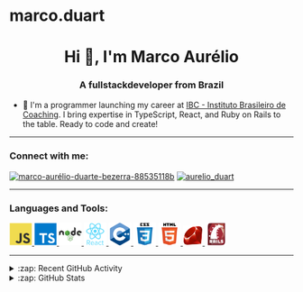 # marco.duart
<h1 align="center">Hi 👋, I'm Marco Aurélio</h1>
<h3 align="center">A fullstackdeveloper from Brazil</h3>

- 🔭 I'm a programmer launching my career at [IBC - Instituto Brasileiro de Coaching](https://github.com/IBCCOACHING-DEV). I bring expertise in TypeScript, React, and Ruby on Rails to the table. Ready to code and create!

---

<h3 align="left">Connect with me:</h3>
<p align="left">
<a href="https://linkedin.com/in/aurelio-duart/" target="blank"><img align="center" src="https://raw.githubusercontent.com/rahuldkjain/github-profile-readme-generator/master/src/images/icons/Social/linked-in-alt.svg" alt="marco-aurélio-duarte-bezerra-88535118b" height="30" width="40" /></a>
<a href="https://instagram.com/aurelio_duart" target="blank"><img align="center" src="https://raw.githubusercontent.com/rahuldkjain/github-profile-readme-generator/master/src/images/icons/Social/instagram.svg" alt="aurelio_duart" height="30" width="40" /></a>
</p>

---

<h3 align="left">Languages and Tools:</h3>
<p align="left"> 
  <a href="https://developer.mozilla.org/en-US/docs/Web/JavaScript" target="_blank" rel="noreferrer"> 
    <img src="https://raw.githubusercontent.com/devicons/devicon/master/icons/javascript/javascript-original.svg" alt="javascript" width="40" height="40"/> 
  </a> 
  <a href="https://www.typescriptlang.org/" target="_blank" rel="noreferrer"> 
    <img src="https://raw.githubusercontent.com/devicons/devicon/master/icons/typescript/typescript-original.svg" alt="typescript" width="40" height="40"/> 
  </a> 
  <a href="https://nodejs.org" target="_blank" rel="noreferrer"> 
    <img src="https://raw.githubusercontent.com/devicons/devicon/master/icons/nodejs/nodejs-original-wordmark.svg" alt="nodejs" width="40" height="40"/> 
  </a> 
  <a href="https://reactjs.org/" target="_blank" rel="noreferrer"> 
    <img src="https://raw.githubusercontent.com/devicons/devicon/master/icons/react/react-original-wordmark.svg" alt="react" width="40" height="40"/> 
  </a>
  <a href="https://www.w3schools.com/cpp/" target="_blank" rel="noreferrer"> 
    <img src="https://raw.githubusercontent.com/devicons/devicon/master/icons/cplusplus/cplusplus-original.svg" alt="cplusplus" width="40" height="40"/> 
  </a> 
  <a href="https://www.w3schools.com/css/" target="_blank" rel="noreferrer"> 
    <img src="https://raw.githubusercontent.com/devicons/devicon/master/icons/css3/css3-original-wordmark.svg" alt="css3" width="40" height="40"/> 
  </a> 
  <a href="https://www.w3.org/html/" target="_blank" rel="noreferrer"> 
    <img src="https://raw.githubusercontent.com/devicons/devicon/master/icons/html5/html5-original-wordmark.svg" alt="html5" width="40" height="40"/> 
  </a> 
   <a href="https://www.ruby-lang.org/" target="_blank" rel="noreferrer"> 
    <img src="https://raw.githubusercontent.com/devicons/devicon/master/icons/ruby/ruby-original.svg" alt="ruby" width="35" height="35"/> 
  </a>
  <a href="https://rubyonrails.org/" target="_blank" rel="noreferrer"> 
    <img src="https://raw.githubusercontent.com/devicons/devicon/master/icons/rails/rails-original-wordmark.svg" alt="rails" width="40" height="40"/> 
  </a>
</p>

---

<details>
  <summary>:zap: Recent GitHub Activity</summary>
  
<!--START_SECTION:activity-->




<!--END_SECTION:activity-->

</details>

<details>
  <summary>:zap: GitHub Stats</summary>

  ![GitHub stats](https://github-readme-stats-ten-theta-77.vercel.app/api?username=marco-duart&show_icons=true&count_private=true)
  <br />
  ![Top Langs](https://github-readme-stats-ten-theta-77.vercel.app/api/top-langs/?username=marco-duart&include_orgs=true&&layout=pie)

</details>

[instagram]: https://instagram.com/aurelio_duart
[linkedin]: https://linkedin.com/in/aurelio-duart
